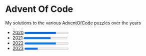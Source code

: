 # Advent Of Code

My solutions to the various [AdventOfCode](https://adventofcode.com/) puzzles over the years

- [2020](2020/README.md) <progress value="36" max="50" /> - A C# project, since that's what I use at work
- [2021](2021/ReadMe.md) <progress value="31" max="50" /> - A Jupyter Notebook, trying to improve my Python
- [2022](2022/README.md) <progress value="36" max="50" /> - A Processing project with a focus on visualisation
- [2023](2023/README.md) <progress value="15" max="50" /> - A chance to learn F#